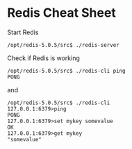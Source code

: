 # Redis Cheat Sheet

Start Redis
```
/opt/redis-5.0.5/src$ ./redis-server
```

Check if Redis is working
```
/opt/redis-5.0.5/src$ ./redis-cli ping
PONG
```
and
```
/opt/redis-5.0.5/src$ ./redis-cli
127.0.0.1:6379>ping
PONG
127.0.0.1:6379>set mykey somevalue
OK
127.0.0.1:6379>get mykey
"somevalue"
```
